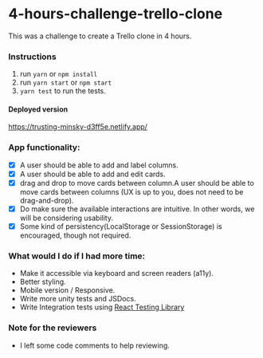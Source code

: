 # 4-hours-challenge-trello-clone

This was a challenge to create a Trello clone in 4 hours.

### Instructions

1. run `yarn` or `npm install`
2. run `yarn start` or `npm start`
3. `yarn test` to run the tests.

#### Deployed version

https://trusting-minsky-d3ff5e.netlify.app/

### App functionality:

- [x] A user should be able to add and label columns.
- [x] A user should be able to add and edit cards.
- [x] drag and drop to move cards between column.A user should be able to move cards between columns (UX is up to you, does not need to be
      drag-and-drop).
- [x] Do make sure the available interactions are intuitive. In other words, we will be considering usability.
- [x] Some kind of persistency(LocalStorage or SessionStorage) is encouraged, though not required.

### What would I do if I had more time:

- Make it accessible via keyboard and screen readers (a11y).
- Better styling.
- Mobile version / Responsive.
- Write more unity tests and JSDocs.
- Write Integration tests using [React Testing Library](https://testing-library.com/docs/react-testing-library/intro/)

### Note for the reviewers

- I left some code comments to help reviewing.
